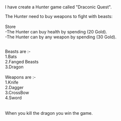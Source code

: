 I have create a Hunter game called "Draconic Quest".
<br>

The Hunter need to buy weapons to fight with beasts:<br>
<br>
Store<br>
-The Hunter can buy health by spending (20 Gold).<br>
-The Hunter can by any weapon by spending (30 Gold).

<br>
Beasts are :-<br>
1.Bats<br>
2.Fanged Beasts<br>
3.Dragon<br>
<br>
Weapons are :-<br>
1.Knife<br>
2.Dagger<br>
3.CrossBow<br>
4.Sword<br>
<br>
<br>
When you kill the dragon you win the game.

